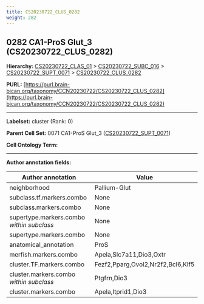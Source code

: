 ```yaml
---
title: CS20230722_CLUS_0282
weight: 282
---
```

## 0282 CA1-ProS Glut_3 (CS20230722_CLUS_0282)
<b>Hierarchy: </b>
[CS20230722_CLAS_01](../CS20230722_CLAS_01) >
[CS20230722_SUBC_016](../CS20230722_SUBC_016) >
[CS20230722_SUPT_0071](../CS20230722_SUPT_0071) >
[CS20230722_CLUS_0282](../CS20230722_CLUS_0282)

**PURL:** [https://purl.brain-bican.org/taxonomy/CCN20230722/CS20230722_CLUS_0282](https://purl.brain-bican.org/taxonomy/CCN20230722/CS20230722_CLUS_0282)

---


**Labelset:** cluster (Rank: 0)

**Parent Cell Set:** 0071 CA1-ProS Glut_3 ([CS20230722_SUPT_0071](../CS20230722_SUPT_0071))



**Cell Ontology Term:** 

[MARKER GENES.]: #


---

[TRANSFERRED ANNOTATIONS.]: #


[AUTHOR ANNOTATION FIELDS.]: #


**Author annotation fields:**

| Author annotation | Value |
|-------------------|-------|
|neighborhood|Pallium-Glut|
|subclass.tf.markers.combo|None|
|subclass.markers.combo|None|
|supertype.markers.combo _within subclass_|None|
|supertype.markers.combo|None|
|anatomical_annotation|ProS|
|merfish.markers.combo|Apela,Slc7a11,Dio3,Oxtr|
|cluster.TF.markers.combo|Fezf2,Pparg,Ovol2,Nr2f2,Bcl6,Klf5|
|cluster.markers.combo _within subclass_|Ptgfrn,Dio3|
|cluster.markers.combo|Apela,Itprid1,Dio3|
